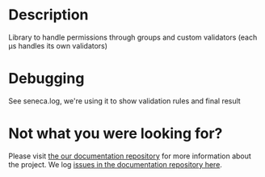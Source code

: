 # Description
Library to handle permissions through groups and custom validators (each µs handles its own validators)

# Debugging
See seneca.log, we're using it to show validation rules and final result

# Not what you were looking for?
Please visit [the our documentation repository](https://github.com/CoderDojo/community-platform/blob/master/README.md) for more information about the project. We log [issues in the documentation repository here](https://github.com/CoderDojo/community-platform/issues).
